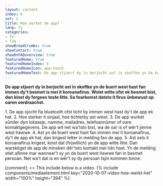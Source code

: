 ```yaml
---
layout: content
index: 6
set: 2
title: Hoe wurket de app?
lang: fy
categories:
- fy
- faq
showBreadCrumbs: true
showContact: true
showOnFAQoverview: true
featuredHome: true
featuredHomeIndex: 5
featuredHomeIcon: app-touch
featuredHomeText: De app stjoert dy in berjocht ast in skoftke yn de buert west hast fan immen dy't besmet is mei it koroanafirus.
---
```


**De app stjoert dy in berjocht ast in skoftke yn de buert west hast fan immen dy't besmet is mei it koroanafirus. Wolst witte ofst ek besmet bist, dan kinst dy fergees teste litte. Sa foarkomst datsto it firus ûnbewust op oaren oerdraachst.** 

<div class="md-timeline" markdown="1">
1. De app sjocht fia bluetooth ofst ticht by immen west hast dy't de app ek hat.
2. Hoe sterker it sinjaal, hoe tichterby ast wiest.
3. De app wurket sûnder dyn lokaasje, namme, mailadres, telefoannûmer of oare kontaktgegevens. De app wit net wa'tsto bist, wa de oar is of wêr't jimme west hawwe.
4. Ast yn de buert west hast fan immen mei it koroanafirus, dy't de app ek hat, dan krigest letter in melding fan de app.
5. Ast sels it koroanafirus krigest, kinst dat (frijwillich) yn de app witte litte. Dan warskôget de app de minsken dêr'tsto  kontakt mei hân hast. Yn de melding stiet allinne mar wannear't sy yn de buert west hawwe fan in besmet persoan. Net wa't dat is en wêr't sy dy persoan tsjin kommen binne.
</div>

[comment]: <> This include below is a video.
{% include components/mediaelement.html key="2020-10-07-video-hoe-werkt-het" width="100%" height="394" %}
